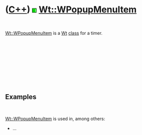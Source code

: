 



 

 

 

 

 

([C++](Cpp.htm)) ![Wt](PicWt.png) [Wt::WPopupMenuItem](CppWPopupMenuItem.htm)
=============================================================================

 

[Wt::WPopupMenuItem](CppWPopupMenuItem.htm) is a [Wt](CppWt.htm)
[class](CppClass.htm) for a timer.

 

 

 

 

 

Examples
--------

 

[Wt::WPopupMenuItem](CppWPopupMenuItem.htm) is used in, among others:

-   ...

 

 

 

 

 





 



